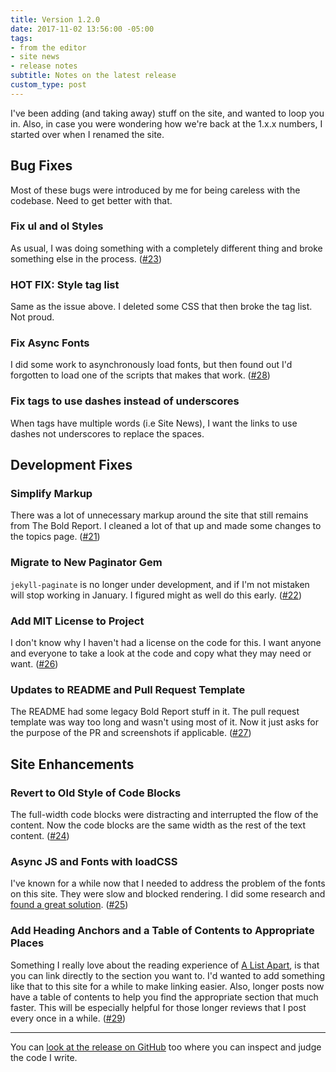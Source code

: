 ```yaml
---
title: Version 1.2.0
date: 2017-11-02 13:56:00 -05:00
tags:
- from the editor
- site news
- release notes
subtitle: Notes on the latest release
custom_type: post
---
```


I've been adding (and taking away) stuff on the site, and wanted to loop you in. Also, in case you were wondering how we're back at the 1.x.x numbers, I started over when I renamed the site.

## Bug Fixes

Most of these bugs were introduced by me for being careless with the codebase. Need to get better with that.

### Fix ul and ol Styles

As usual, I was doing something with a completely different thing and broke something else in the process. ([#23](https://github.com/smithtimmytim/brightlycolored.org/pull/23))

### HOT FIX: Style tag list

Same as the issue above. I deleted some CSS that then broke the tag list. Not proud.

### Fix Async Fonts

I did some work to asynchronously load fonts, but then found out I'd forgotten to load one of the scripts that makes that work. ([#28](https://github.com/smithtimmytim/brightlycolored.org/pull/28))

### Fix tags to use dashes instead of underscores
When tags have multiple words (i.e Site News), I want the links to use dashes not underscores to replace the spaces.

## Development Fixes

### Simplify Markup

There was a lot of unnecessary markup around the site that still remains from The Bold Report. I cleaned a lot of that up and made some changes to the topics page. ([#21](https://github.com/smithtimmytim/brightlycolored.org/pull/21))

### Migrate to New Paginator Gem

`jekyll-paginate` is no longer under development, and if I'm not mistaken will stop working in January. I figured might as well do this early. ([#22](https://github.com/smithtimmytim/brightlycolored.org/pull/22))

### Add MIT License to Project

I don't know why I haven't had a license on the code for this. I want anyone and everyone to take a look at the code and copy what they may need or want. ([#26](https://github.com/smithtimmytim/brightlycolored.org/pull/26))

### Updates to README and Pull Request Template

The README had some legacy Bold Report stuff in it. The pull request template was way too long and wasn't using most of it. Now it just asks for the purpose of the PR and screenshots if applicable. ([#27](https://github.com/smithtimmytim/brightlycolored.org/pull/27))

## Site Enhancements

### Revert to Old Style of Code Blocks

The full-width code blocks were distracting and interrupted the flow of the content. Now the code blocks are the same width as the rest of the text content. ([#24](https://github.com/smithtimmytim/brightlycolored.org/pull/24))

### Async JS and Fonts with loadCSS

I've known for a while now that I needed to address the problem of the fonts on this site. They were slow and blocked rendering. I did some research and [found a great solution](/2017/10/performant-cloud-typography-fonts/). ([#25](https://github.com/smithtimmytim/brightlycolored.org/pull/25))

### Add Heading Anchors and a Table of Contents to Appropriate Places

Something I really love about the reading experience of [A List Apart](https://alistapart.com/), is that you can link directly to the section you want to. I'd wanted to add something like that to this site for a while to make linking easier. Also, longer posts now have a table of contents to help you find the appropriate section that much faster. This will be especially helpful for those longer reviews that I post every once in a while. ([#29](https://github.com/smithtimmytim/brightlycolored.org/pull/29))

---

You can [look at the release on GitHub](https://github.com/smithtimmytim/brightlycolored.org/releases/tag/v1.2.0) too where you can inspect and judge the code I write.
